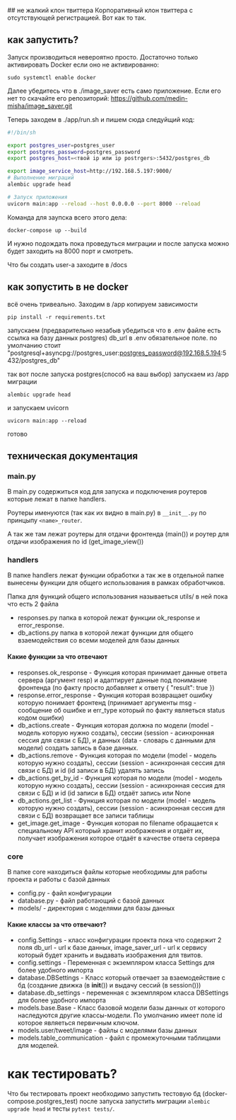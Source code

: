 \## не жалкий клон твиттера
Корпоративный клон твиттера с отсутствующей регистрацией. Вот как то так.
## как запустить? 
Запуск производиться невероятно просто. 
Достаточно только активировать Docker если оно не активированно: 
```commandline
sudo systemctl enable docker
```

Далее убедитесь что в ./image_saver есть само приложение. Если его нет то скачайте его репозиторий: https://github.com/medin-misha/image_saver.git

Теперь заходем в ./app/run.sh и пишем сюда следуйщий код:
```sh
#!/bin/sh

export postgres_user=postgres_user
export postgres_password=postgres_password
export postgres_host=<твой ip или ip postrgers>:5432/postgres_db

export image_service_host=http://192.168.5.197:9000/
# Выполнение миграций
alembic upgrade head

# Запуск приложения
uvicorn main:app --reload --host 0.0.0.0 --port 8000 --reload
```
Команда для заупска всего этого дела:
```commandline
docker-compose up --build
```
И нужно подождать пока проведуться миграции и после запуска можно будет заходить на 8000 порт и смотреть.

Что бы создать user-a заходите в /docs
## как зопустить в не docker
всё очень тривеально. Заходим в /app копируем зависимости 
```commandline
pip install -r requirements.txt
```
запускаем (предварительно незабыв убедиться что в .env файле есть ссылка на базу данных postgres)
db_url в .env обязательное поле.
по умолчанию стоит "postgresql+asyncpg://postgres_user:postgres_password@192.168.5.194:5432/postgres_db"

так вот после запуска postgres(способ на ваш выбор) запускаем из /app миграции
```commandline
alembic upgrade head
```
и запускаем uvicorn
```commandline
uvicorn main:app --reload
```
готово
## техническая документация
### main.py
В main.py содержиться код для запуска и подключения роутеров которые лежат
в папке handlers.

Роутеры именуются (так как их видно в main.py) в `__init__.py` по принцыпу 
`<name>_router`. 

А так же там лежат роутеры для отдачи фронтенда (main()) и роутер для отдачи изображения по id (get_image_view())

### handlers
В папке handlers лежат функции обработки а так же в отдельной папке вынесены функции для общего использования в рамках обработчиков. 

Папка для функций общего использования называеться utils/ в ней пока что есть 2 файла
- responses.py папка в которой лежат функции ok_response и error_response.
- db_actions.py папка в которой лежат функции для общего взаемодействия со всеми моделей для базы данных

#### Какие функции за что отвечают
- responses.ok_response - Функция которая принимает данные ответа сервера (аргумент resp) и адаптирует данные под понимание фронтенда (по факту просто добавляет к ответу { "result": true })
- response.error_response - Функция которая возвращает ошибку которую понимает фронтенд (принимает аргументы msg - сообщение об ошибке и err_type который по факту являеться status кодом ошибки)
- db_actions.create - Функция которая должна по модели (model - модель которую нужно создать), сессии (session - асинхронная сессия для связи с БД), и данных (data - словарь с данными для модели) создать запись в базе данных.
- db_actions.remove - Функция которая по модели (model - модель которую нужно создать), сессии (session - асинхронная сессия для связи с БД) и id (id записи в БД) удалять запись
- db_actions.get_by_id - Функция которая по модели (model - модель которую нужно создать), сессии (session - асинхронная сессия для связи с БД) и id (id записи в БД) отдаёт запись или None
- db_actions.get_list - Функция которая по модели (model - модель которую нужно создать), сессии (session - асинхронная сессия для связи с БД) возвращает все записи таблицы
- get_image.get_image - Функция которая по filename обращается к специальному API который хранит изображения и отдаёт их, получает изображения которое отдаёт в качестве ответа сервера
### core
В папке core находиться файлы которые необходимы для работы проекта и работы с базой данных
- config.py - файл конфигурации
- database.py - файл работающий с базой данных
- models/ - директория с моделями для базы данных

#### Какие классы за что отвечают?
- config.Settings - класс конфигурации проекта пока что содержит 2 поля db_url - url к базе данных, image_saver_url - url к сервису который будет хранить и выдавать изображения для твитов.
- config.settings - Переменная с экземпляром класса Settings для более удобного импорта
- database.DBSettings - Класс который отвечает за взаемодействие с бд (создание движка (в __init__()) и выдачу сессий (в session()))
- database.db_settings - переменная с экземпляром класса DBSettings для более удобного импорта
- models.base.Base - Класс базовой модели базы данных от которого наследуются другие классы-модели. По умолчанию имеет поле id которое являеться первичным ключом.
- models.user/tweet/image - файлы с моделями базы данных
- models.table_communication - файл с промежуточными таблицами для моделей.

# как тестировать?
Что бы тестировать проект необходимо запустить тестовую бд (docker-compose.postgres_test) после запуска запустить миграции `alembic upgrade head` и тесты `pytest tests/`.
